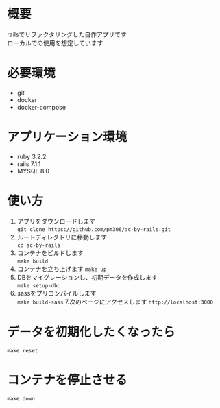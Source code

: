 # 概要
railsでリファクタリングした自作アプリです  
ローカルでの使用を想定しています

# 必要環境
* git  
* docker  
* docker-compose

# アプリケーション環境
* ruby 3.2.2  
* rails 7.1.1  
* MYSQL 8.0  

# 使い方

1. アプリをダウンロードします  
`git clone https://github.com/pm306/ac-by-rails.git`
2. ルートディレクトリに移動します  
`cd ac-by-rails`
3. コンテナをビルドします  
`make build`  
4. コンテナを立ち上げます
`make up`
5. DBをマイグレーションし、初期データを作成します  
`make setup-db:`
6. sassをプリコンパイルします  
`make build-sass`
7.次のページにアクセスします
 `http://localhost:3000`

# データを初期化したくなったら
`make reset`

# コンテナを停止させる
`make down`

